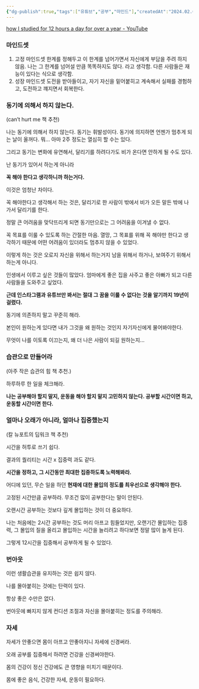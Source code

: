 ```yaml
---
{"dg-publish":true,"tags":["유튜브","공부","마인드"],"createdAt":"2024.02.04 일 오후 18:50","modifiedAt":"2024.04.03 수 오후 18:46","permalink":"/Philosophia/Contents/1년 넘게 하루에 12시간 공부한 방법/","dgPassFrontmatter":true}
---
```


[how I studied for 12 hours a day for over a year - YouTube](https://youtu.be/kICh_d6tHQk)

### 마인드셋

1. 고정 마인드셋 한계를 정해두고 이 한계를 넘어가면서 자신에게 부담을 주려 하지 않음. 나는 그 한계를 넘어설 만큼 똑똑하지도 않다. 라고 생각함. 다른 사람들은 재능이 있다는 식으로 생각함.
2. 성장 마인드셋 도전을 받아들이고, 자기 자신을 밑어붙히고 계속해서 실패를 경험하고, 도전하고 꺠지면서 회복한다.

### 동기에 의해서 하지 않는다.

(can’t hurt me 책 추천)

나는 동기에 의해서 하지 않는다. 동기는 휘발성이다. 동기에 의지하면 언젠가 멈추게 되는 날이 올꺼다. 뭐… 아마 2주 정도는 열심히 할 수는 있다.

그리고 동기는 변화에 유연해서, 달리기를 하려다가도 비가 온다면 안하게 될 수도 있다.

난 동기가 있어서 하는게 아니라

**꼭 해야 한다고 생각하니까 하는거다.**

이것은 엄청난 차이다.

꼭 해야한다고 생각해서 하는 것은, 달리기로 한 사람이 밖에서 비가 오든 말든 밖에 나가서 달리기를 한다.

정말 큰 어려움을 맞닥뜨리게 되면 동기만으로는 그 어려움을 이겨낼 수 없다.

꼭 목표를 이룰 수 있도록 하는 간절한 마음. 열망, 그 목표를 위해 꼭 해야만 한다고 생각하기 때문에 어떤 어려움이 있더라도 멈추지 않을 수 있었다.

이렇게 하는 것은 오로지 자신을 위해서 하는거지 남을 위해서 하거나, 보여주기 위해서 하는게 아니다.

인생에서 이루고 싶은 것들이 많았다. 엄마에게 좋은 집을 사주고 좋은 아빠가 되고 다른 사람들을 도와주고 싶었다.

**근데 인스타그램과 유튜브만 봐서는 절대 그 꿈을 이룰 수 없다는 것을 알기까지 19년이 걸렸다.**

동기에 의존하지 말고 꾸준히 해라.

본인이 원하는게 있다면 내가 그것을 왜 원하는 것인지 자기자신에게 물어봐야한다.

무엇이 나를 이토록 이끄는지, 왜 더 나은 사람이 되길 원하는지…

### 습관으로 만들어라

(아주 작은 습관의 힘 책 추천.)

하루하루 한 일을 체크해라.

**나는 공부해야 할지 말지, 운동을 해야 할지 말지 고민하지 않는다. 공부할 시간이면 하고, 운동할 시간이면 한다.**

### 얼마나 오래가 아니라, 얼마나 집중했는지

(칼 뉴포트의 딥워크 책 추천)

시간을 허투로 쓰기 쉽다.

결과의 퀄리티는 시간 x 집중력 과도 같다.

**시간을 정하고, 그 시간동안 최대한 집중하도록 노력해봐라.**

어디에 있던, 무슨 일을 하던 **현재에 대한 몰입의 정도를 최우선으로 생각해야 한다.**

고정된 시간만큼 공부하라. 무조건 많이 공부한다는 말이 안된다.

오랜시간 공부하는 것보다 깊게 몰입하는 것이 더 중요하다.

나는 처음에는 2시간 공부하는 것도 머리 아프고 힘들었지만, 오랜기간 몰입하는 집중력, 그 몰입의 질을 올리고 몰입하는 시간을 늘리려고 하다보면 정말 많이 늘게 된다.

그렇게 12시간을 집중해서 공부하게 될 수 있었다.

### 번아웃

이런 생활습관을 유지하는 것은 쉽지 않다.

나를 몰아붙히는 것에는 탄력이 있다.

항상 좋은 수만은 없다.

번아웃에 빠지지 않게 컨디션 조절과 자신을 몰아붙히는 정도를 주의해라.

### 자세

자세가 안좋으면 몸이 아프고 안좋아지니 자세에 신경써라.

오래 공부를 집중해서 하려면 건강을 신경써야한다.

몸의 건강이 정신 건강에도 큰 영향을 미치기 때문이다.

몸에 좋은 음식, 건강한 자세, 운동이 필요하다.
